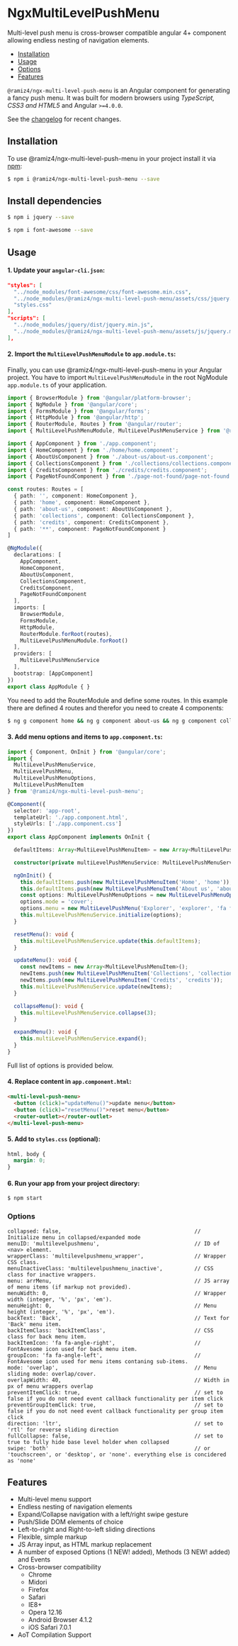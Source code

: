 # NgxMultiLevelPushMenu

Multi-level push menu is cross-browser compatible angular 4+ component allowing endless nesting of navigation elements.

* [Installation](#installation)
* [Usage](#usage)
* [Options](#options)
* [Features](#features)

`@ramiz4/ngx-multi-level-push-menu` is an Angular component for generating a fancy push menu. It was built for modern browsers using _TypeScript, CSS3 and HTML5_ and Angular `>=4.0.0`.

See the [changelog](https://github.com/ramiz4/ngx-multi-level-push-menu/releases) for recent changes.


## Installation
To use @ramiz4/ngx-multi-level-push-menu in your project install it via [npm](https://www.npmjs.com/package/@ramiz4/ngx-multi-level-push-menu):
```bash
$ npm i @ramiz4/ngx-multi-level-push-menu --save
```

## Install dependencies
```bash
$ npm i jquery --save
```

```bash
$ npm i font-awesome --save
```

## Usage

#### 1. Update your `angular-cli.json`:
```json
"styles": [
  "../node_modules/font-awesome/css/font-awesome.min.css",
  "../node_modules/@ramiz4/ngx-multi-level-push-menu/assets/css/jquery.multilevelpushmenu.min.css",
  "styles.css"
],
"scripts": [
  "../node_modules/jquery/dist/jquery.min.js",
  "../node_modules/@ramiz4/ngx-multi-level-push-menu/assets/js/jquery.multilevelpushmenu.min.js"
],
```

#### 2. Import the `MultiLevelPushMenuModule` to `app.module.ts`:
Finally, you can use @ramiz4/ngx-multi-level-push-menu in your Angular project. You have to import `MultiLevelPushMenuModule` in the root NgModule `app.module.ts` of your application.

```ts
import { BrowserModule } from '@angular/platform-browser';
import { NgModule } from '@angular/core';
import { FormsModule } from '@angular/forms';
import { HttpModule } from '@angular/http';
import { RouterModule, Routes } from '@angular/router';
import { MultiLevelPushMenuModule, MultiLevelPushMenuService } from '@ramiz4/ngx-multi-level-push-menu';

import { AppComponent } from './app.component';
import { HomeComponent } from './home/home.component';
import { AboutUsComponent } from './about-us/about-us.component';
import { CollectionsComponent } from './collections/collections.component';
import { CreditsComponent } from './credits/credits.component';
import { PageNotFoundComponent } from './page-not-found/page-not-found.component';

const routes: Routes = [
  { path: '', component: HomeComponent },
  { path: 'home', component: HomeComponent },
  { path: 'about-us', component: AboutUsComponent },
  { path: 'collections', component: CollectionsComponent },
  { path: 'credits', component: CreditsComponent },
  { path: '**', component: PageNotFoundComponent }
]

@NgModule({
  declarations: [
    AppComponent,
    HomeComponent,
    AboutUsComponent,
    CollectionsComponent,
    CreditsComponent,
    PageNotFoundComponent
  ],
  imports: [
    BrowserModule,
    FormsModule,
    HttpModule,
    RouterModule.forRoot(routes),
    MultiLevelPushMenuModule.forRoot()
  ],
  providers: [
    MultiLevelPushMenuService
  ],
  bootstrap: [AppComponent]
})
export class AppModule { }
```

You need to add the RouterModule and define some routes. In this example there are defined 4 routes and therefor you need to create 4 components:

```bash
$ ng g component home && ng g component about-us && ng g component collections && ng g component credits && ng g component page-not-found
```

#### 3. Add menu options and items to `app.component.ts`:
```ts
import { Component, OnInit } from '@angular/core';
import {
  MultiLevelPushMenuService,
  MultiLevelPushMenu,
  MultiLevelPushMenuOptions,
  MultiLevelPushMenuItem
} from '@ramiz4/ngx-multi-level-push-menu';

@Component({
  selector: 'app-root',
  templateUrl: './app.component.html',
  styleUrls: ['./app.component.css']
})
export class AppComponent implements OnInit {

  defaultItems: Array<MultiLevelPushMenuItem> = new Array<MultiLevelPushMenuItem>();

  constructor(private multiLevelPushMenuService: MultiLevelPushMenuService) {}

  ngOnInit() {
    this.defaultItems.push(new MultiLevelPushMenuItem('Home', 'home'));
    this.defaultItems.push(new MultiLevelPushMenuItem('About us', 'about-us'));
    const options: MultiLevelPushMenuOptions = new MultiLevelPushMenuOptions();
    options.mode = 'cover';
    options.menu = new MultiLevelPushMenu('Explorer', 'explorer', 'fa fa-reorder', this.defaultItems);
    this.multiLevelPushMenuService.initialize(options);
  }

  resetMenu(): void {
    this.multiLevelPushMenuService.update(this.defaultItems);
  }

  updateMenu(): void {
    const newItems = new Array<MultiLevelPushMenuItem>();
    newItems.push(new MultiLevelPushMenuItem('Collections', 'collections'));
    newItems.push(new MultiLevelPushMenuItem('Credits', 'credits'));
    this.multiLevelPushMenuService.update(newItems);
  }

  collapseMenu(): void {
    this.multiLevelPushMenuService.collapse(3);
  }

  expandMenu(): void {
    this.multiLevelPushMenuService.expand();
  }
}
```
Full list of options is provided below.

#### 4. Replace content in `app.component.html`:
```html
<multi-level-push-menu>
  <button (click)="updateMenu()">update menu</button>
  <button (click)="resetMenu()">reset menu</button>
  <router-outlet></router-outlet>
</multi-level-push-menu>
```

#### 5. Add to `styles.css` (optional):
```css
html, body {
  margin: 0;
}
```

#### 6. Run your app from your project directory:
```bash
$ npm start
```

### Options

    collapsed: false,                                          // Initialize menu in collapsed/expanded mode
    menuID: 'multilevelpushmenu',                              // ID of <nav> element.
    wrapperClass: 'multilevelpushmenu_wrapper',                // Wrapper CSS class.
    menuInactiveClass: 'multilevelpushmenu_inactive',          // CSS class for inactive wrappers.
    menu: arrMenu,                                             // JS array of menu items (if markup not provided).
    menuWidth: 0,                                              // Wrapper width (integer, '%', 'px', 'em').
    menuHeight: 0,                                             // Menu height (integer, '%', 'px', 'em').
    backText: 'Back',                                          // Text for 'Back' menu item.
    backItemClass: 'backItemClass',                            // CSS class for back menu item.
    backItemIcon: 'fa fa-angle-right',                         // FontAvesome icon used for back menu item.
    groupIcon: 'fa fa-angle-left',                             // FontAvesome icon used for menu items contaning sub-items.
    mode: 'overlap',                                           // Menu sliding mode: overlap/cover.
    overlapWidth: 40,                                          // Width in px of menu wrappers overlap
    preventItemClick: true,                                    // set to false if you do not need event callback functionality per item click
    preventGroupItemClick: true,                               // set to false if you do not need event callback functionality per group item click
    direction: 'ltr',                                          // set to 'rtl' for reverse sliding direction
    fullCollapse: false,                                       // set to true to fully hide base level holder when collapsed
    swipe: 'both'                                              // or 'touchscreen', or 'desktop', or 'none'. everything else is concidered as 'none'


## Features
- Multi-level menu support
- Endless nesting of navigation elements
- Expand/Collapse navigation with a left/right swipe gesture
- Push/Slide DOM elements of choice
- Left-to-right and Right-to-left sliding directions
- Flexible, simple markup
- JS Array input, as HTML markup replacement
- A number of exposed Options (1 NEW! added), Methods (3 NEW! added) and Events
- Cross-browser compatibility
    - Chrome
    - Midori
    - Firefox
    - Safari
    - IE8+
    - Opera 12.16
    - Android Browser 4.1.2
    - iOS Safari 7.0.1
- AoT Compilation Support
